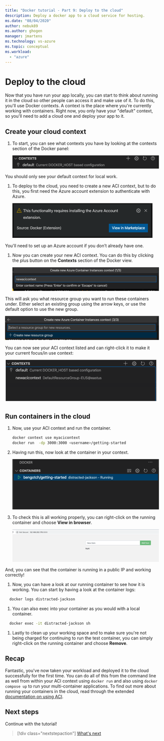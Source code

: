 ```yaml
---
title: "Docker tutorial - Part 9: Deploy to the cloud"
description: Deploy a docker app to a cloud service for hosting.
ms.date: "08/04/2020"
author: nebuk89
ms.author: ghogen
manager: jmartens
ms.technology: vs-azure
ms.topic: conceptual
ms.workload:
  - "azure"
---
```

# Deploy to the cloud

Now that you have run your app locally, you can start to think about running it in the cloud so other people can access it and make use of it. To do this, you'll use Docker contexts. A context is the place where you're currently working with containers. Right now, you only have your "default" context, so you'll need to add a cloud one and deploy your app to it.

## Create your cloud context

1. To start, you can see what contexts you have by looking at the contexts section of the Docker panel:

   ![Shows only default context](media/defaultcontext.png)

You should only see your default context for local work.

1. To deploy to the cloud, you need to create a new ACI context, but to do this, you first need the Azure account extension to authenticate with Azure.

   ![Adding Azure extension](media/addazureextension.png)

You'll need to set up an Azure account if you don’t already have one.

1. Now you can create your new ACI context. You can do this by clicking the plus button on the **Contexts** section of the Docker view.

   ![Creating your ACI context](media/createnewcontext.png)

This will ask you what resource group you want to run these containers under. Either select an existing group using the arrow keys, or use the default option to use the new group.

![Selecting your resource group](media/selectresourcegroup.png)

You can now see your ACI context listed and can right-click it to make it your current focus/in use context:

![New ACI context can be selected](media/listofcontexts.png)

## Run containers in the cloud

1. Now, use your ACI context and run the container.

   ```bash
   docker context use myacicontext
   docker run  -dp 3000:3000 <username>/getting-started
   ```

1. Having run this, now look at the container in your context.

   ![Container running in your ACI context](media/contextcontainer.png)

1. To check this is all working properly, you can right-click on the running container and choose **View in browser**.

   ![Container in ACI with public IP](media/containerinaci.png)

And, you can see that the container is running in a public IP and working correctly!

1. Now, you can have a look at our running container to see how it is working. You can start by having a look at the container logs:
 
 ```bash
   docker logs distracted-jackson
   ```

1. You can also exec into your container as you would with a local container.
 
 ```bash
   docker exec -it distracted-jackson sh
   ```

1. Lastly to clean up your working space and to make sure you're not being charged for continuing to run the test container, you can simply right-click on the running container and choose **Remove**.

## Recap

Fantastic, you've now taken your workload and deployed it to the cloud successfully for the first time. You can do all of this from the command line as well from within your ACI context using `docker run` and also using `docker compose up` to run your multi-container applications. To find out more about running your containers in the cloud, read through the extended [documentation on using ACI](https://docs.docker.com/engine/context/aci-integration/).

## Next steps

Continue with the tutorial!

> [!div class="nextstepaction"]
> [What's next](whats-next.md)
